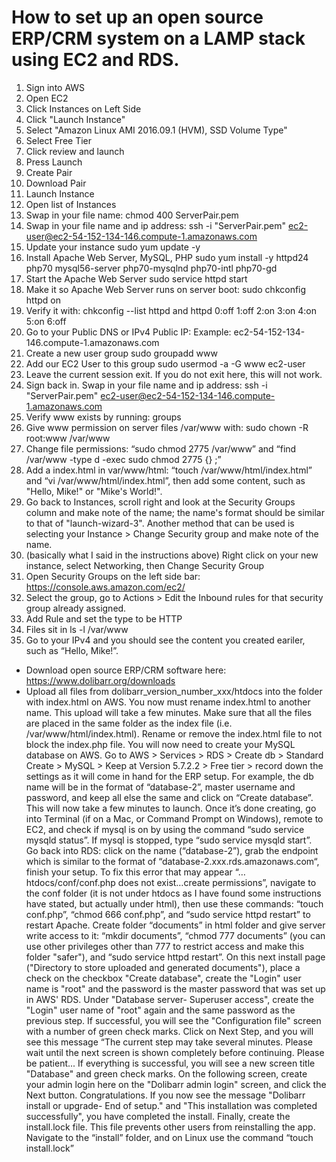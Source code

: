 # How to set up an open source ERP/CRM system on a LAMP stack using EC2 and RDS.
1.  Sign into AWS
2.  Open EC2
3.  Click Instances on Left Side
4.  Click "Launch Instance"
5.  Select "Amazon Linux AMI 2016.09.1 (HVM), SSD Volume Type"
6.  Select Free Tier
7.  Click review and launch
8.  Press Launch
9.  Create Pair
10.  Download Pair
11.  Launch Instance
12.  Open list of Instances
13.  Swap in your file name: chmod 400 ServerPair.pem
14.  Swap in your file name and ip address: ssh -i "ServerPair.pem" ec2-user@ec2-54-152-134-146.compute-1.amazonaws.com
15.  Update your instance sudo yum update -y
16.  Install Apache Web Server, MySQL, PHP sudo yum install -y httpd24 php70 mysql56-server php70-mysqlnd php70-intl php70-gd
17.  Start the Apache Web Server sudo service httpd start
18.  Make it so Apache Web Server runs on server boot: sudo chkconfig httpd on
19.  Verify it with: chkconfig --list httpd and httpd 0:off 1:off 2:on 3:on 4:on 5:on 6:off
20.  Go to your Public DNS or IPv4 Public IP: Example: ec2-54-152-134-146.compute-1.amazonaws.com
21.  Create a new user group sudo groupadd www
22.  Add our EC2 User to this group sudo usermod -a -G www ec2-user
23.  Leave the current session exit.  If you do not exit here, this will not work.
24.	Sign back in. Swap in your file name and ip address: ssh -i "ServerPair.pem" ec2-user@ec2-54-152-134-146.compute-1.amazonaws.com
25.	Verify www exists by running: groups
26.	Give www permission on server files /var/www with: sudo chown -R root:www /var/www
27.	Change file permissions: “sudo chmod 2775 /var/www” and “find /var/www -type d -exec sudo chmod 2775 {} \;”
28.	Add a index.html in var/www/html: “touch /var/www/html/index.html” and “vi /var/www/html/index.html”, then add some content, such as "Hello, Mike!" or "Mike's World!".
29.	Go back to Instances, scroll right and look at the Security Groups column and make note of the name; the name's format should be similar to that of "launch-wizard-3".  Another method that can be used is selecting your Instance > Change Security group and make note of the name.
30.	(basically what I said in the instructions above) Right click on your new instance, select Networking, then Change Security Group
31.	Open Security Groups on the left side bar: https://console.aws.amazon.com/ec2/
33.	Select the group, go to Actions > Edit the Inbound rules for that security group already assigned.
34.	Add Rule and set the type to be HTTP
35.	Files sit in ls -l /var/www
36.	Go to your IPv4 and you should see the content you created eariler, such as “Hello, Mike!”.
- Download open source ERP/CRM software here: https://www.dolibarr.org/downloads
- Upload all files from dolibarr_version_number_xxx/htdocs into the folder with index.html on AWS.  You now must rename index.html to another name.  This upload will take a few minutes.  Make sure that all the files are placed in the same folder as the index file (i.e. /var/www/html/index.html).  Rename or remove the index.html file to not block the index.php file.
You will now need to create your MySQL database on AWS.  Go to AWS > Services > RDS > Create db > Standard Create > MySQL > Keep at Version 5.7.2.2 > Free tier > record down the settings as it will come in hand for the ERP setup.  For example, the db name will be in the format of “database-2”, master username and password, and keep all else the same and click on “Create database”.  This will now take a few minutes to launch.
Once it’s done creating, go into Terminal (if on a Mac, or Command Prompt on Windows), remote to EC2, and check if mysql is on by using the command “sudo service mysqld status”.  If mysql is stopped, type “sudo service mysqld start”.  
Go back into RDS: click on the name (“database-2”), grab the endpoint which is similar to the format of “database-2.xxx.rds.amazonaws.com“, finish your setup.
To fix this error that may appear “…htdocs/conf/conf.php does not exist…create permissions”, navigate to the conf folder (it is not under htdocs as I have found some instructions have stated, but actually under html), then use these commands: “touch conf.php”, “chmod 666 conf.php”, and “sudo service httpd restart” to restart Apache.
Create folder “documents” in html folder and give server write access to it: “mkdir documents”, “chmod 777 documents” (you can use other privileges other than 777 to restrict access and make this folder "safer"), and “sudo service httpd restart”.
On this next install page ("Directory to store uploaded and generated documents"), place a check on the checkbox "Create database", create the "Login" user name is "root" and the password is the master password that was set up in AWS' RDS.
Under "Database server- Superuser access", create the "Login" user name of "root" again and the same password as the previous step.
If successful, you will see the "Configuration file" screen with a number of green check marks.
Click on Next Step, and you will see this message “The current step may take several minutes. Please wait until the next screen is shown completely before continuing.  Please be patient...
If everything is successful, you will see a new screen title "Database" and green check marks.
On the following screen, create your admin login here on the "Dolibarr admin login" screen, and click the Next button.
Congratulations.  If you now see the message "Dolibarr install or upgrade- End of setup." and "This installation was completed successfully", you have completed the install.
Finally, create the install.lock file.  This file prevents other users from reinstalling the app.  Navigate to the “install” folder, and on Linux use the command “touch install.lock”





